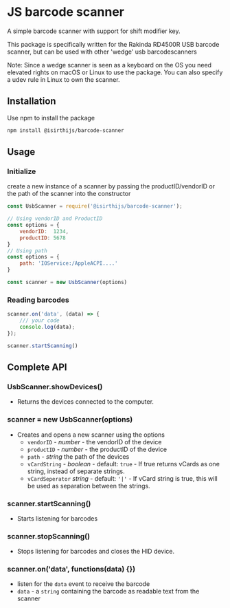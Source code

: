 # JS barcode scanner

A simple barcode scanner with support for shift modifier key.

This package is specifically written for the Rakinda RD4500R USB barcode scanner, but can be used with other 'wedge' usb barcodescanners

Note: Since a wedge scanner is seen as a keyboard on the OS you need elevated rights on macOS or Linux to use the package. You can also specify a udev rule in Linux to own the scanner.

## Installation

Use npm to install the package

```bash
npm install @isirthijs/barcode-scanner
```

## Usage

### Initialize

create a new instance of a scanner by passing the productID/vendorID or the path of the scanner into the constructor

```js
const UsbScanner = require('@isirthijs/barcode-scanner');

// Using vendorID and ProductID
const options = {
	vendorID:  1234,
	productID: 5678
}
// Using path
const options = {
	path: 'IOService:/AppleACPI....'
}

const scanner = new UsbScanner(options)
```

### Reading barcodes

```js
scanner.on('data', (data) => {
	/// your code
	console.log(data);
});

scanner.startScanning()
```

## Complete API

### UsbScanner.showDevices()

* Returns the devices connected to the computer. 

### scanner = new UsbScanner(options)

* Creates and opens a new scanner using the options
	* `vendorID` - *number* - the vendorID of the device
	* `productID` - *number* - the productID of the device
	* `path` - *string* the path of the devices
	* `vCardString` -  *boolean* - default: `true` - If true returns vCards as one string, instead of separate strings.
	* `vCardSeperator` *string* - default: `'|'` - If vCard string is true, this will be used as separation between the strings.

### scanner.startScanning()

* Starts listening for barcodes

### scanner.stopScanning()

* Stops listening for barcodes and closes the HID device.

### scanner.on('data', functions(data) {})

* listen for the `data` event to receive the barcode
* `data` - a `string` containing the barcode as readable text from the scanner